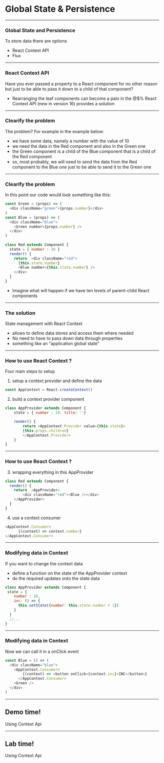# Global State & Persistence

---
### Global State and Persistence
To store data there are options
- React Context API
- Flux

---
### React Context API
Have you ever passed a property to a React component for no other reason but just to be able to pass it down to a child of that component?

* Rearranging the leaf components can become a pain in the @$%
React Context API (new in version 16) provides a solution

---
### Clearify the problem
The problem?
For example in the example below:
- we have some data, namely a number with the value of 10
- we need the data in the Red component and also in the Green one
- the Green component is a child of the Blue component that is a child of the Red component
- so, most probably, we will need to send the data from the Red component to the Blue one just to be able to send it to the Green one

---
### Clearify the problem
In this point our code would look something like this:

```js
const Green = (props) => (
  <div className="green">{props.number}</div>
)
const Blue = (props) => (
  <div className="blue">
    <Green number={props.number} />
  </div>
)
 
class Red extends Component {
  state = { number : 10 }
  render() {
    return  <div className="red">
      {this.state.number}
      <Blue number={this.state.number} />
    </div>
  }
}
```
* Imagine what will happen if we have ten levels of parent-child React components

---
### The solution
State management with React Context
- allows to define data stores and access them where needed
- No need to have to pass down data through properties
- something like an “application global state” 

---
### How to use React Context ?
Four main steps to setup
1. setup a context provider and define the data 
```js
const AppContext = React.createContext()
```
2. build a context provider component
```js
class AppProvider extends Component {
    state = { number : 10, title: ''}

    render() {
        return <AppContext.Provider value={this.state}>
        {this.props.children}
        </AppContext.Provider>
    }
}
```
---
### How to use React Context ?
3. wrapping everything in this AppProvider 
```js
class Red extends Component {
  render() {
    return  <AppProvider> 
        <div className="red"><Blue /></div>
    </AppProvider>
  }
}
```
4. use a context consumer 
```js
<AppContext.Consumer>
      {(context) => context.number}
</AppContext.Consumer>
```

---
### Modifying data in Context
If you want to change the context data
- define a function on the state of the AppProvider context
- do the required updates onto the state data

```js
class AppProvider extends Component {
 state = {
    number : 10,
    inc: () => {
      this.setState({number: this.state.number + 1})
    }
  }
  //...
}
```

---
### Modifying data in Context
Now we can call it in a onClick event
```js
const Blue = () => (
  <div className="blue">
    <AppContext.Consumer>
        {(context) => <button onClick={context.inc}>INC</button>}
      </AppContext.Consumer>
    <Green />
  </div>
)
```

---
<!-- .slide: data-background="url('images/demo.jpg')" data-background-size="cover" --> 
<!-- .slide: class="lab" -->
## Demo time!
Using Context Api

---
<!-- .slide: data-background="url('images/lab2.jpg')" data-background-size="cover"  --> 
<!-- .slide: class="lab" -->
## Lab time!
Using Context Api